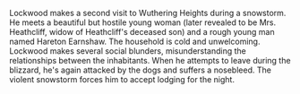 Lockwood makes a second visit to Wuthering Heights during a snowstorm. He meets a beautiful but hostile young woman (later revealed to be Mrs. Heathcliff, widow of Heathcliff's deceased son) and a rough young man named Hareton Earnshaw. The household is cold and unwelcoming. Lockwood makes several social blunders, misunderstanding the relationships between the inhabitants. When he attempts to leave during the blizzard, he's again attacked by the dogs and suffers a nosebleed. The violent snowstorm forces him to accept lodging for the night.
